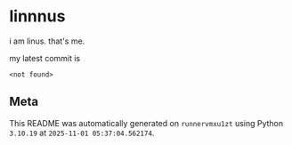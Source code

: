 # linnnus

i am linus. that's me.

my latest commit is

```
<not found>
```

## Meta

This README was automatically generated on `runnervmxu1zt` using Python
`3.10.19` at `2025-11-01 05:37:04.562174`.
